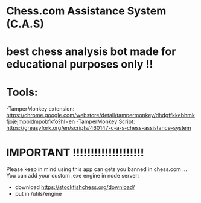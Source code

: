 # Chess.com Assistance System (C.A.S)
# best chess analysis bot made for educational purposes only !!


# Tools:
-TamperMonkey extension: https://chrome.google.com/webstore/detail/tampermonkey/dhdgffkkebhmkfjojejmpbldmpobfkfo?hl=en
-TamperMonkey Script: https://greasyfork.org/en/scripts/460147-c-a-s-chess-assistance-system


# IMPORTANT !!!!!!!!!!!!!!!!!!!!
Please keep in mind using this app can gets you banned in chess.com ...
You can add your custom .exe engine in node server:
- download https://stockfishchess.org/download/
- put in /utils/engine
